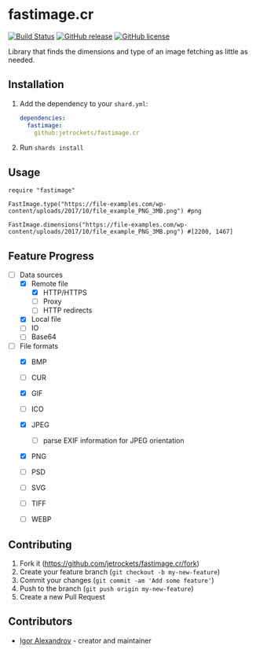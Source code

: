 # fastimage.cr

[![Build Status](https://travis-ci.org/jetrockets/fastimage.cr.svg?branch=master)](https://travis-ci.org/jetrockets/fastimage.cr)
[![GitHub release](https://img.shields.io/github/release/jetrockets/fastimage.cr.svg)](https://GitHub.com/jetrockets/fastimage.cr/releases/)
[![GitHub license](https://img.shields.io/github/license/jetrockets/fastimage.cr)](https://github.com/jetrockets/fastimage.cr/blob/master/LICENSE)

Library that finds the dimensions and type of an image fetching as little as needed.

## Installation

1. Add the dependency to your `shard.yml`:

   ```yaml
   dependencies:
     fastimage:
       github:jetrockets/fastimage.cr
   ```

2. Run `shards install`

## Usage

```crystal
require "fastimage"

FastImage.type("https://file-examples.com/wp-content/uploads/2017/10/file_example_PNG_3MB.png") #png

FastImage.dimensions("https://file-examples.com/wp-content/uploads/2017/10/file_example_PNG_3MB.png") #[2200, 1467]
```

## Feature Progress

- [ ] Data sources
  - [X] Remote file
    - [X] HTTP/HTTPS
    - [ ] Proxy
    - [ ] HTTP redirects
  - [X] Local file
  - [ ] IO
  - [ ] Base64
- [ ] File formats
  - [X] BMP
  - [ ] CUR
  - [X] GIF
  - [ ] ICO
  - [X] JPEG
    - [ ] parse EXIF information for JPEG orientation
  - [X] PNG
  - [ ] PSD
  - [ ] SVG
  - [ ] TIFF
  - [ ] WEBP


## Contributing

1. Fork it (<https://github.com/jetrockets/fastimage.cr/fork>)
2. Create your feature branch (`git checkout -b my-new-feature`)
3. Commit your changes (`git commit -am 'Add some feature'`)
4. Push to the branch (`git push origin my-new-feature`)
5. Create a new Pull Request

## Contributors

- [Igor Alexandrov](https://github.com/igor-alexandrov) - creator and maintainer
